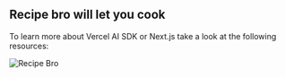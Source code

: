 ## Recipe bro will let you cook

To learn more about Vercel AI SDK or Next.js take a look at the following resources:

<img src="app/recipe_bro.png" alt="Recipe Bro" />